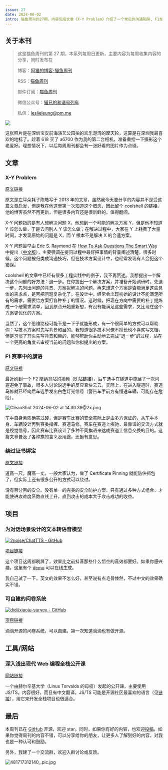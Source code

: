 ```yaml
---
issue: 27
date: 2024-06-02
intro: 猫鱼周刊的27期，内容包括文章《X-Y Problem》介绍了一个常见的沟通陷阱, F1车赛的旗语含义和用途, 以及一个可以自建的问卷系统。此外，分享了一个设计的文本转语音模型和一个跨全栈的编程课程。
---
```


## 关于本刊

> 这是猫鱼周刊的第 27 期，本系列每周日更新，主要内容为每周收集内容的分享，同时发布在
>
> 博客：[阿猫的博客-猫鱼周刊](https://ameow.xyz/categories/weekly)
>
> RSS：[猫鱼周刊](https://ameow.xyz/feed/categories/weekly.xml)
>
> 邮件订阅：[猫鱼周刊](https://quail.ink/ameow)
>
> 微信公众号：[猫兄的和谐号列车](http://img.ameow.xyz/202401141448662.png)
>
> 私信：[leslieleung@pm.me](mailto:leslieleung@pm.me)

![](https://img.ameow.xyz/202406021353005.jpg)

这张照片是在深圳宝安前海演艺公园拍的欢乐港湾的摩天轮，这算是在深圳我最喜欢的地标了。趁着 618 买了 a6700 作为我的第二台相机，准备重拾一下摄影这个老爱好。理想情况下，以后每周周刊都会有一张好看的图片作为点缀。

## 文章

### X-Y Problem

[原文链接](https://coolshell.cn/articles/10804.html)

原文是左耳朵耗子陈皓写于 2013 年的文章，虽然我今天要分享的内容并不是受这篇文章启发，但是我在他这里第一次知道这个概念，因此留个 coolshell 的链接。他的博客虽然不再更新，但是很多内容还是很新鲜的，值得翻阅。

X-Y 问题指的是有人想解决问题 X，他想到一个可能的解决方案 Y，但是他不知道 Y 该怎么做，于是去问别人 Y 该怎么做；在解决过程中，大家在 Y 上耗费了大量时间，才发现原始的问题是 X，而 Y 根本不是解决 X 的合适方案。

X-Y 问题最早由 Eric S. Raymond 在 [How To Ask Questions The Smart Way](http://www.catb.org/~esr/faqs/smart-questions.html) 中提出（[中文版](https://github.com/ryanhanwu/How-To-Ask-Questions-The-Smart-Way)），主要强调在提问过程中最好把事情的背景阐述清楚。很多时候，这个问题被归类成沟通技巧，但在技术方案设计中，也经常发现有人会犯这个错误。

coolshell 的文章中已经有很多工程实践中的例子，我不再赘述。我想提出一个解决这个问题的好方法：退一步。在你提出一个解决方案，并准备开始调研时，先退一步，先列出问题的背景、方案拟解决的问题，再来想这个方案是否能满足这些具体的需求点，是否把问题复杂化了。在设计中，经常会出现初始的设计不能满足所有的需求，需要给方案打各种补丁的情况。这时候，把现在方向中需要的补丁提炼成一个硬需求清单，回到原点开始重新想，有没有能满足这些需求，又比现在这个方案更优化的方案。

当然了，这个思维路径可能不是一下子就能形成，有一个很简单的方式可以帮助你：写技术方案时先写背景和目的。我知道很多技术同僚不擅长也不喜欢写文档，但是习惯了开头先写背景和目的，能够帮助你主动地去完成“退一步”的过程，站在一个更高的角度去审视当前的问题和你拟提出的方案。

### F1 赛事中的旗语

[原文链接](https://www.autosport.com/f1/news/what-do-the-different-colour-flags-mean-in-f1-everything-to-know-about-the-10-flags/10583727/)

最近刷到一个 F2 摩纳哥站的视频（[B 站链接](https://www.bilibili.com/video/BV1ib421q7Es)），后车选手在隧道中施展了一次闪避避免了事故，很多人讨论说选手的反应真快云云。实际上，在进入隧道时，赛道马修就已经向后车选手发出白色灯光信号（警告车手前方有慢速车辆，可能存在危险）。

![CleanShot 2024-06-02 at 14.30.39@2x.png](https://img.ameow.xyz/202406021431744.png)

车手自身素质确实过硬，但是赛车比赛的安全实际上是由多方保证的，从车手本身、车辆设计再到赛委指挥、赛道马修。赛车在赛道上疾驰，最靠谱的交流方式就是视觉信号，因此赛车比赛设计了多种不同旗语来达成赛道上信息交换的目的。这篇文章普及了各种旗的含义及用途，还挺有意思。

### 绕过证书绑定

[原文链接](https://mas.owasp.org/MASTG/techniques/android/MASTG-TECH-0012/)

道高一尺，魔高一丈。一般大家认为，做了 Certificate Pinning 就能防住抓包了，但实际上还有很多公开的方式可以绕过。

没有百分百的安全。没有单一的完美的安全防护方案，只有通过多种方式组合，才能使进攻难度系数直线上升，直到攻击的成本大于攻击成功的收益。

## 项目

### 为对话场景设计的文本转语音模型

[![2noise/ChatTTS - GitHub](https://gh-card.dev/repos/2noise/ChatTTS.svg)](https://github.com/2noise/ChatTTS)

[项目链接](https://github.com/2noise/ChatTTS)

这个项目这周都刷屏了，效果比之前抖音那些什么悟空的音效都要好。如果你感兴趣，这里有个 [demo](https://huggingface.co/spaces/Dzkaka/ChatTTS) 可以在线生成。

我自己试了一下，英文的效果不怎么好，甚至说有点毛骨悚然，不过中文的效果确实不错。

### 可自建的问卷系统

[![didi/xiaoju-survey - GitHub](https://gh-card.dev/repos/didi/xiaoju-survey.svg)](https://github.com/didi/xiaoju-survey)

[项目链接](https://github.com/didi/xiaoju-survey)

滴滴开源的问卷系统，可以自建。第一次知道滴滴也有做开源。

## 工具/网站

### 深入浅出现代 Web 编程全栈公开课

[网站链接](https://fullstackopen.com/zh/)

一个由赫尔辛基大学（Linus Torvalds 的母校）发起的公开课，主要使用 JS/TS。内容很好，而且有中文翻译。JS/TS 可能是开源社区最喜欢的语言（见[链接](https://octoverse.github.com/2022/top-programming-languages)），用它来开发全栈项目也很适合。

## 最后

本周刊已在 [GitHub](https://github.com/LeslieLeung/cat-fish-weekly) 开源，欢迎 star。同时，如果你有好的内容，也欢迎[投稿](https://github.com/LeslieLeung/cat-fish-weekly/issues/new?assignees=LeslieLeung&labels=&projects=&template=recommendations.md)。如果你觉得周刊的内容不错，可以分享给你的朋友，让更多人了解到好的内容，对我也是一种认可和鼓励。

另外，我建了一个交流群，欢迎入群讨论或反馈。

![481717312140_.pic.jpg](https://img.ameow.xyz/202406021509799.jpg)
